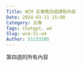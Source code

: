 ```yaml
---
Title: WCM 五專第四週課程內容
Date: 2024-03-11 15:00
Category: 五專
Tags: Chatgpt, w4
Slug: wcm-5i-w4
Author: 51233105
---
```


第四週的所有內容

<!-- PELICAN_END_SUMMARY -->